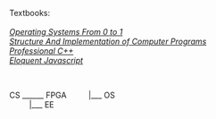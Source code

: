 Textbooks:     
&nbsp;    
[_Operating Systems From 0 to 1_](https://github.com/GandalfTea/Notebooks/tree/master/CS/OS/Operating%20Systems%20From%200%20to%201)    
[_Structure And Implementation of Computer Programs_](https://github.com/GandalfTea/Notebooks/tree/master/SICP)     
[_Professional C++_](https://github.com/GandalfTea/Notebooks/tree/master/ProfC%2B%2B%20.%20textbook)    
[_Eloquent Javascript_](https://github.com/GandalfTea/Notebooks/tree/master/JavaScript/Eloquent%20Javascript)        

&nbsp;
&nbsp;


CS  ______ FPGA 
&nbsp;&nbsp;&nbsp;&nbsp;&nbsp;&nbsp;&nbsp;&nbsp;&nbsp;|___ OS      
&nbsp;&nbsp;&nbsp;&nbsp;&nbsp;&nbsp;&nbsp;&nbsp;&nbsp;|___ EE  
&nbsp;

